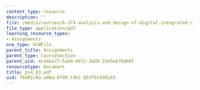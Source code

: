 ```yaml
---
content_type: resource
description: ''
file: /media/courses/6-374-analysis-and-design-of-digital-integrated-circuits-fall-2003/f6d01c8aa06a6fd9fdb1853f8c430183_ps4_03.pdf
file_type: application/pdf
learning_resource_types:
- Assignments
ocw_type: OCWFile
parent_title: Assignments
parent_type: CourseSection
parent_uid: 4c44ea77-5ab9-04f2-34d9-1945eb78460f
resourcetype: Document
title: ps4_03.pdf
uid: f6d01c8a-a06a-6fd9-fdb1-853f8c430183
---
```

